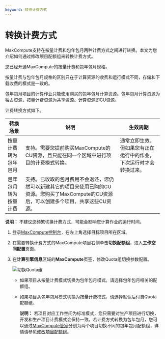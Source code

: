 ```yaml
---
keyword: 转换计费方式
---
```


# 转换计费方式

MaxCompute支持在按量计费和包年包月两种计费方式之间进行转换。本文为您介绍如何通过修改项目配额组来转换计费方式。

您已经开通MaxCompute的按量计费和包年包月规格。

按量计费与包年包月规格的区别只在于计算资源的收费和运行模式不同，存储和下载收费的模式是一致的。

包年包月项目的计算作业只能使用购买的包年包月计算资源。包年包月计算资源为独占资源，按量计费资源为共享资源。计算资源即CU资源。

计费转换方式如下。

|转换场景|说明|生效周期|
|----|--|----|
|按量计费转为包年包月|支持。需要您提前购买MaxCompute的CU资源，且只能在同一个区域中进行项目的计费模式转换。|通常立即生效。但如果您有正在运行中的作业，下次运行时才会转换过来。|
|包年包月转为按量计费|支持。已收取的包月费用不会退还，您仍然可以新建其它的项目来使用已购的CU资源。您购买了MaxCompute的CU资源后，可以创建多个项目，共享这些CU资源。|

**说明：** 不建议您频繁切换计费方式，可能会影响您计算作业的运行时间。

1.  登录[MaxCompute控制台](https://workbench-intl.data.aliyun.com/consolenew#/MCEngines)，在左上角选择目标项目所在区域。

2.  在需要转换计费方式的MaxCompute项目右侧单击**切换配额组**，进入**工作空间配置**页面。

3.  在**计算引擎信息**区域的**MaxCompute**页签，修改Quota组切换参数配置。

    ![切换Quota组](https://static-aliyun-doc.oss-accelerate.aliyuncs.com/assets/img/zh-CN/2432605061/p180602.png)

    -   如果项目从按量计费模式切换为包年包月模式，请选择包年包月相关的配额组。
    -   如果项目从包年包月模式切换为按量计费模式，请选择默认后付费Quota配额组。

        **说明：** 若项目对应工作空间为标准模式，您只需要对生产项目进行切换，开发和生产项目计费模式会保持一致。若计费方式转换为包年包月，您可以通过[MaxCompute管家](/intl.zh-CN/管理/资源和作业管理/MaxCompute管家.md)分别为两个项目切换不同的包年包月配额组，详情请参见[修改项目配额组](/intl.zh-CN/管理/资源和作业管理/MaxCompute管家.mdsection_biq_anv_gnl)。


